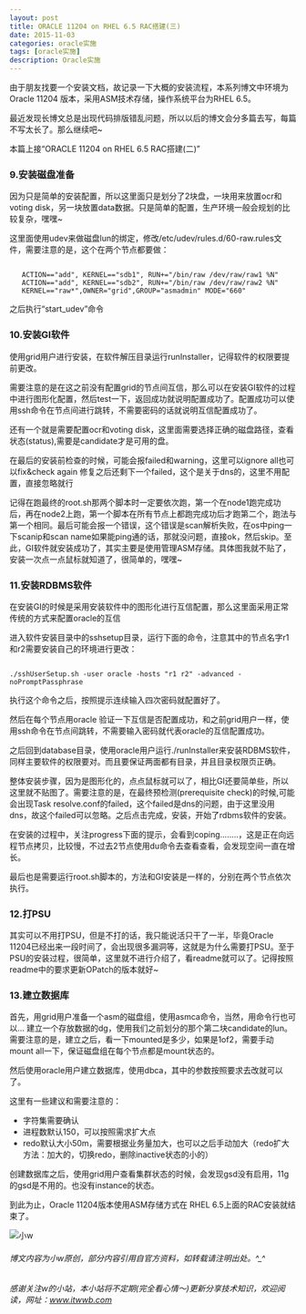```yaml
---
layout: post
title: ORACLE 11204 on RHEL 6.5 RAC搭建(三)
date: 2015-11-03
categories: oracle实施
tags: [oracle实施]
description: Oracle实施
---
```


由于朋友找要一个安装文档，故记录一下大概的安装流程，本系列博文中环境为Oracle 11204 版本，采用ASM技术存储，操作系统平台为RHEL 6.5。

最近发现长博文总是出现代码排版错乱问题，所以以后的博文会分多篇去写，每篇不写太长了。那么继续吧~

本篇上接“ORACLE 11204 on RHEL 6.5 RAC搭建(二)”


### 9.安装磁盘准备

因为只是简单的安装配置，所以这里面只是划分了2块盘，一块用来放置ocr和voting disk，另一块放置data数据。只是简单的配置，生产环境一般会规划的比较复杂，嘿嘿~

这里面使用udev来做磁盘lun的绑定，修改/etc/udev/rules.d/60-raw.rules文件，需要注意的是，这个在两个节点都要做：

```shell

   ACTION=="add", KERNEL=="sdb1", RUN+="/bin/raw /dev/raw/raw1 %N"
   ACTION=="add", KERNEL=="sdb2", RUN+="/bin/raw /dev/raw/raw2 %N"
   KERNEL=="raw*",OWNER="grid",GROUP="asmadmin" MODE="660"

```
之后执行“start_udev”命令


### 10.安装GI软件

使用grid用户进行安装，在软件解压目录运行runInstaller，记得软件的权限要提前更改。

需要注意的是在这之前没有配置grid的节点间互信，那么可以在安装GI软件的过程中进行图形化配置，然后test一下，返回成功就说明配置成功了。配置成功可以使用ssh命令在节点间进行跳转，不需要密码的话就说明互信配置成功了。

还有一个就是需要配置ocr和voting disk，这里面需要选择正确的磁盘路径，查看状态(status),需要是candidate才是可用的盘。

在最后的安装前检查的时候，可能会报failed和warning，这里可以ignore all也可以fix&check again 修复之后还剩下一个failed，这个是关于dns的，这里不用配置，直接忽略就行

记得在跑最终的root.sh那两个脚本时一定要依次跑，第一个在node1跑完成功后，再在node2上跑，第一个脚本在所有节点上都跑完成功后才跑第二个，跑法与第一个相同。最后可能会报一个错误，这个错误是scan解析失败，在os中ping一下scanip和scan name如果能ping通的话，那就没问题，直接ok，然后skip。至此，GI软件就安装成功了，其实主要是使用管理ASM存储。具体图我就不贴了，安装一次点一点鼠标就知道了，很简单的，嘿嘿~



### 11.安装RDBMS软件

在安装GI的时候是采用安装软件中的图形化进行互信配置，那么这里面采用正常传统的方式来配置oracle的互信

进入软件安装目录中的sshsetup目录，运行下面的命令，注意其中的节点名字r1和r2需要安装自己的环境进行更改：

```shell

./sshUserSetup.sh -user oracle -hosts "r1 r2" -advanced -noPromptPassphrase

```

执行这个命令之后，按照提示连续输入四次密码就配置好了。

然后在每个节点用oracle 验证一下互信是否配置成功，和之前grid用户一样，使用ssh命令在节点间跳转，不需要输入密码就代表oracle的互信配置成功。

之后回到database目录，使用oracle用户运行./runInstaller来安装RDBMS软件，同样主要软件的权限要对。而且要保证两面都有目录，并且目录权限页正确。

整体安装步骤，因为是图形化的，点点鼠标就可以了，相比GI还要简单些，所以这里就不贴图了。需要注意的是，在最终预检测(prerequisite check)的时候,可能会出现Task resolve.conf的failed，这个failed是dns的问题，由于这里没用dns，故这个failed可以忽略。之后点击完成，安装，开始了rdbms软件的安装。

在安装的过程中，关注progress下面的提示，会看到coping........，这是正在向远程节点拷贝，比较慢，不过去2节点使用du命令去查看查看，会发现空间一直在增长。

最后也是需要运行root.sh脚本的，方法和GI安装是一样的，分别在两个节点依次执行。


### 12.打PSU

其实可以不用打PSU，但是不打的话，我只能说活只干了一半，毕竟Oracle 11204已经出来一段时间了，会出现很多漏洞等，这就是为什么需要打PSU。至于PSU的安装过程，很简单，这里就不进行介绍了，看readme就可以了。记得按照readme中的要求更新OPatch的版本就好~


### 13.建立数据库

首先，用grid用户准备一个asm的磁盘组，使用asmca命令，当然，用命令行也可以...
建立一个存放数据的dg，使用我们之前划分的那个第二块candidate的lun。
需要注意的是，建立之后，看一下mounted是多少，如果是1of2，需要手动mount all一下，保证磁盘组在每个节点都是mount状态的。

然后使用oracle用户建立数据库，使用dbca，其中的参数按照要求去改就可以了。


这里有一些建议和需要注意的：

- 字符集需要确认
- 进程数默认150，可以按照需求扩大点
- redo默认大小50m，需要根据业务量加大，也可以之后手动加大（redo扩大方法：加大的，切换redo，删除inactive状态的小的）

创建数据库之后，使用grid用户查看集群状态的时候，会发现gsd没有启用，11g的gsd是不用的。也没有instance的状态。


到此为止，Oracle 11204版本使用ASM存储方式在 RHEL 6.5上面的RAC安装就结束了。



![小w](https://wx2.sinaimg.cn/mw1024/891ecf4fly1fr361nvrcnj207w07sad7.jpg)

###### 博文内容为小w原创，部分内容引用自官方资料，如转载请注明出处。^_^

###### 感谢关注w的小站，本小站将不定期(完全看心情～)更新分享技术知识，欢迎阅读，网址：www.itwwb.com

